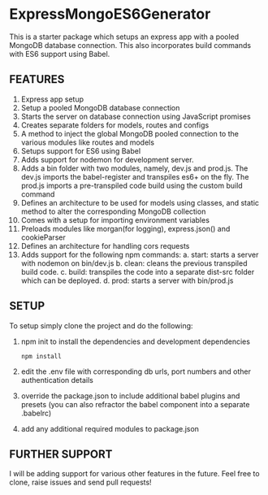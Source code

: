 # ExpressMongoES6Generator
This is a starter package which setups an express app with a pooled MongoDB database connection. This also incorporates build commands with ES6 support using Babel.

## FEATURES
1. Express app setup
2. Setup a pooled MongoDB database connection
3. Starts the server on database connection using JavaScript promises
4. Creates separate folders for models, routes and configs
5. A method to inject the global MongoDB pooled connection to the various modules like routes and models
6. Setups support for ES6 using Babel
7. Adds support for nodemon for development server.
8. Adds a bin folder with two modules, namely, dev.js and prod.js. The dev.js imports the babel-register and transpiles es6+ on the fly. The prod.js imports a pre-transpiled code build using the custom build command
9. Defines an architecture to be used for models using classes, and static method to alter the corresponding MongoDB collection
10. Comes with a setup for importing environment variables
11. Preloads modules like morgan(for logging), express.json() and cookieParser
12. Defines an architecture for handling cors requests
13. Adds support for the following npm commands:
  a. start: starts a server with nodemon on bin/dev.js
  b. clean: cleans the previous transpiled build code.
  c. build: transpiles the code into a separate dist-src folder which can be deployed.
  d. prod: starts a server with bin/prod.js
  
## SETUP
To setup simply clone the project and do the following:
1. npm init to install the dependencies and development dependencies

     ```npm install```
  
2. edit the .env file with corresponding db urls, port numbers and other authentication details
3. override the package.json to include additional babel plugins and presets (you can also refractor the babel component into a separate .babelrc)
4. add any additional required modules to package.json

## FURTHER SUPPORT
I will be adding support for various other features in the future. Feel free to clone, raise issues and send pull requests!
